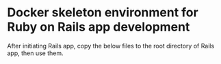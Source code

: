 # Docker skeleton environment for Ruby on Rails app development

After initiating Rails app, copy the below files to the root directory of Rails app, then use them.
